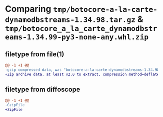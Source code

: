 # Comparing `tmp/botocore-a-la-carte-dynamodbstreams-1.34.98.tar.gz` & `tmp/botocore_a_la_carte_dynamodbstreams-1.34.99-py3-none-any.whl.zip`

## filetype from file(1)

```diff
@@ -1 +1 @@
-gzip compressed data, was "botocore-a-la-carte-dynamodbstreams-1.34.98.tar", last modified: Sat May  4 01:01:29 2024, max compression
+Zip archive data, at least v2.0 to extract, compression method=deflate
```

## filetype from diffoscope

```diff
@@ -1 +1 @@
-GzipFile
+ZipFile
```

